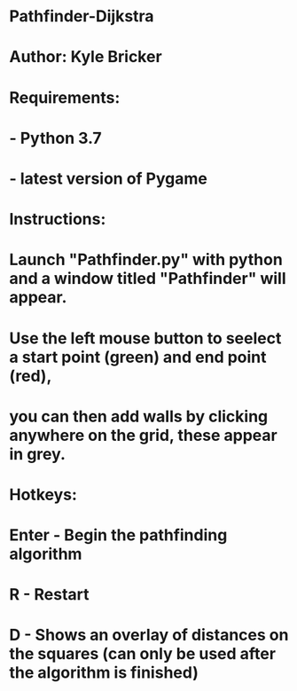 # Pathfinder-Dijkstra
# Author: Kyle Bricker
#
#
# Requirements:
# - Python 3.7
# - latest version of Pygame
#
# Instructions:
# Launch "Pathfinder.py" with python and a window titled "Pathfinder" will appear.
# Use the left mouse button to seelect a start point (green) and end point (red),
# you can then add walls by clicking anywhere on the grid, these appear in grey.
#
# Hotkeys:
# Enter - Begin the pathfinding algorithm
# R - Restart
# D - Shows an overlay of distances on the squares (can only be used after the algorithm is finished)
